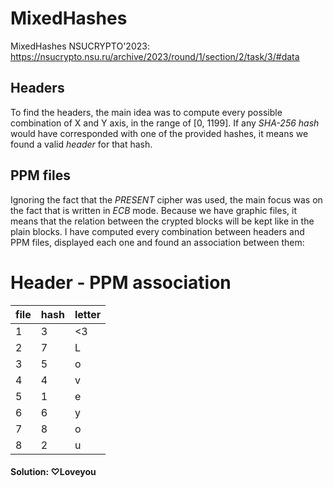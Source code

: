 # MixedHashes

MixedHashes NSUCRYPTO'2023: https://nsucrypto.nsu.ru/archive/2023/round/1/section/2/task/3/#data

## Headers

To find the headers, the main idea was to compute every possible combination of X and Y axis,
in the range of [0, 1199]. If any _SHA-256 hash_ would have corresponded with one of the provided hashes,
it means we found a valid _header_ for that hash.

## PPM files

Ignoring the fact that the _PRESENT_ cipher was used, the main focus was on the fact that is written in _ECB_ mode.
Because we have graphic files, it means that the relation between the crypted blocks will be kept like in the plain blocks.
I have computed every combination between headers and PPM files, displayed each one and found an association between them:

# Header - PPM association

| file | hash | letter |
| ---- | ---- | ------ |
| 1 | 3 | <3 |
| 2 | 7 | L  |
| 3 | 5 | o  |
| 4 | 4 | v  |
| 5 | 1 | e  |
| 6 | 6 | y  |
| 7 | 8 | o  |
| 8 | 2 | u  |

#### Solution: ♡Loveyou